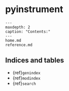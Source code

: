 pyinstrument
============

```{toctree}
---
maxdepth: 2
caption: "Contents:"
---
home.md
reference.md
```

Indices and tables
------------------

* {ref}`genindex`
* {ref}`modindex`
* {ref}`search`
